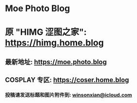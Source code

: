 # Moe Photo Blog
# 原 "HIMG 涩图之家": https://himg.home.blog
## 最新地址: https://moe.photo.blog
## COSPLAY 专区: https://coser.home.blog
### 投稿请发送标题和图片附件到: winsonxian@icloud.com
